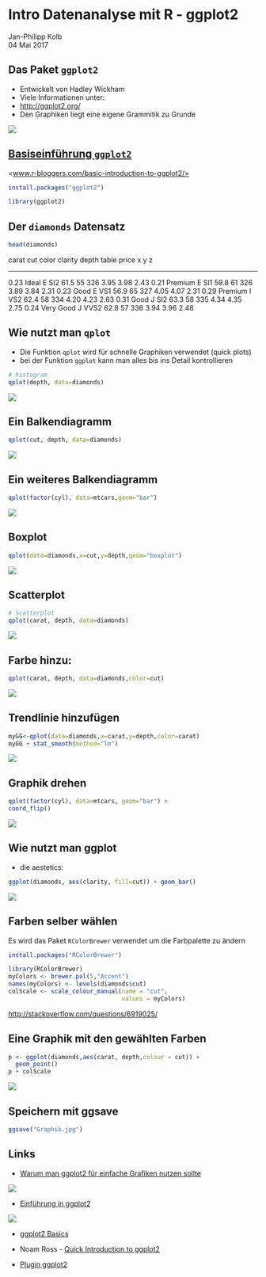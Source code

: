 # Intro Datenanalyse mit R - ggplot2
Jan-Philipp Kolb  
04 Mai  2017  





## Das Paket `ggplot2`

- Entwickelt von Hadley Wickham
- Viele Informationen unter:
- <http://ggplot2.org/>
- Den Graphiken liegt eine eigene Grammitik zu Grunde

![](figure/GalleryGGplot2.PNG)

## [Basiseinführung `ggplot2`](www.r-bloggers.com/basic-introduction-to-ggplot2/)

<www.r-bloggers.com/basic-introduction-to-ggplot2/>


```r
install.packages("ggplot2")
```



```r
library(ggplot2)
```

## Der `diamonds` Datensatz


```r
head(diamonds)
```


 carat  cut         color   clarity    depth   table   price      x      y      z
------  ----------  ------  --------  ------  ------  ------  -----  -----  -----
  0.23  Ideal       E       SI2         61.5      55     326   3.95   3.98   2.43
  0.21  Premium     E       SI1         59.8      61     326   3.89   3.84   2.31
  0.23  Good        E       VS1         56.9      65     327   4.05   4.07   2.31
  0.29  Premium     I       VS2         62.4      58     334   4.20   4.23   2.63
  0.31  Good        J       SI2         63.3      58     335   4.34   4.35   2.75
  0.24  Very Good   J       VVS2        62.8      57     336   3.94   3.96   2.48


## Wie nutzt man `qplot`

- Die Funktion `qplot` wird für schnelle Graphiken verwendet (quick plots)
- bei der Funktion `ggplot` kann man alles bis ins Detail kontrollieren


```r
# histogram
qplot(depth, data=diamonds)
```

![](ggplot2_files/figure-slidy/unnamed-chunk-6-1.png)<!-- -->


## Ein Balkendiagramm


```r
qplot(cut, depth, data=diamonds)
```

![](ggplot2_files/figure-slidy/unnamed-chunk-7-1.png)<!-- -->

## Ein weiteres Balkendiagramm


```r
qplot(factor(cyl), data=mtcars,geom="bar")
```

![](ggplot2_files/figure-slidy/unnamed-chunk-8-1.png)<!-- -->


## Boxplot


```r
qplot(data=diamonds,x=cut,y=depth,geom="boxplot")
```

![](ggplot2_files/figure-slidy/unnamed-chunk-9-1.png)<!-- -->


## Scatterplot


```r
# scatterplot
qplot(carat, depth, data=diamonds)
```

![](ggplot2_files/figure-slidy/unnamed-chunk-10-1.png)<!-- -->


## Farbe hinzu:


```r
qplot(carat, depth, data=diamonds,color=cut)
```

![](ggplot2_files/figure-slidy/unnamed-chunk-11-1.png)<!-- -->


## Trendlinie hinzufügen


```r
myGG<-qplot(data=diamonds,x=carat,y=depth,color=carat) 
myGG + stat_smooth(method="lm")
```

![](ggplot2_files/figure-slidy/unnamed-chunk-12-1.png)<!-- -->

## Graphik drehen


```r
qplot(factor(cyl), data=mtcars, geom="bar") + 
coord_flip()
```

![](ggplot2_files/figure-slidy/unnamed-chunk-13-1.png)<!-- -->


## Wie nutzt man ggplot

- die aestetics:


```r
ggplot(diamonds, aes(clarity, fill=cut)) + geom_bar()
```

![](ggplot2_files/figure-slidy/unnamed-chunk-14-1.png)<!-- -->



## Farben selber wählen

Es wird das Paket `RColorBrewer` verwendet um die Farbpalette zu ändern


```r
install.packages("RColorBrewer")
```



```r
library(RColorBrewer)
myColors <- brewer.pal(5,"Accent")
names(myColors) <- levels(diamonds$cut)
colScale <- scale_colour_manual(name = "cut",
                                values = myColors)
```

<http://stackoverflow.com/questions/6919025/>

## Eine Graphik mit den gewählten Farben


```r
p <- ggplot(diamonds,aes(carat, depth,colour = cut)) + 
  geom_point()
p + colScale
```

![](ggplot2_files/figure-slidy/unnamed-chunk-17-1.png)<!-- -->


## Speichern mit ggsave


```r
ggsave("Graphik.jpg")
```

## Links

- [Warum man ggplot2 für einfache Grafiken nutzen sollte](http://www.r-bloggers.com/why-i-use-ggplot2/)

![](figure/WhyIuseggplot2.PNG)

- [Einführung in ggplot2](https://opr.princeton.edu/workshops/Downloads/2015Jan_ggplot2Koffman.pdf)

![](figure/introggplot2.PNG)
- [ggplot2 Basics](http://tutorials.iq.harvard.edu/R/Rgraphics/Rgraphics.html)

- Noam Ross - [Quick Introduction to ggplot2](http://www.noamross.net/blog/2012/10/5/ggplot-introduction.html)

- [Plugin ggplot2](https://www.r-bloggers.com/rcmdrplugin-kmggplot2_0-2-4-is-on-cran/)
